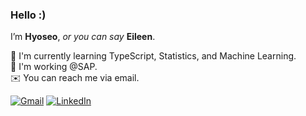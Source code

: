 ### Hello :)
I’m **Hyoseo**, *or you can say* **Eileen**.<br>

📘 I'm currently learning TypeScript, Statistics, and Machine Learning.<br>
💼 I'm working @SAP.<br>
✉️ You can reach me via email.<br>

[![Gmail](https://img.shields.io/badge/Gmail-d14836?style=flat&logo=Gmail&logoColor=white)](mailto:eileen.jang2139@gmail.com)
[![LinkedIn](https://img.shields.io/badge/LinkedIn-blue?style=flat&logo=Linkedin&logoColor=white)](https://www.linkedin.com/in/eileenjang/)
